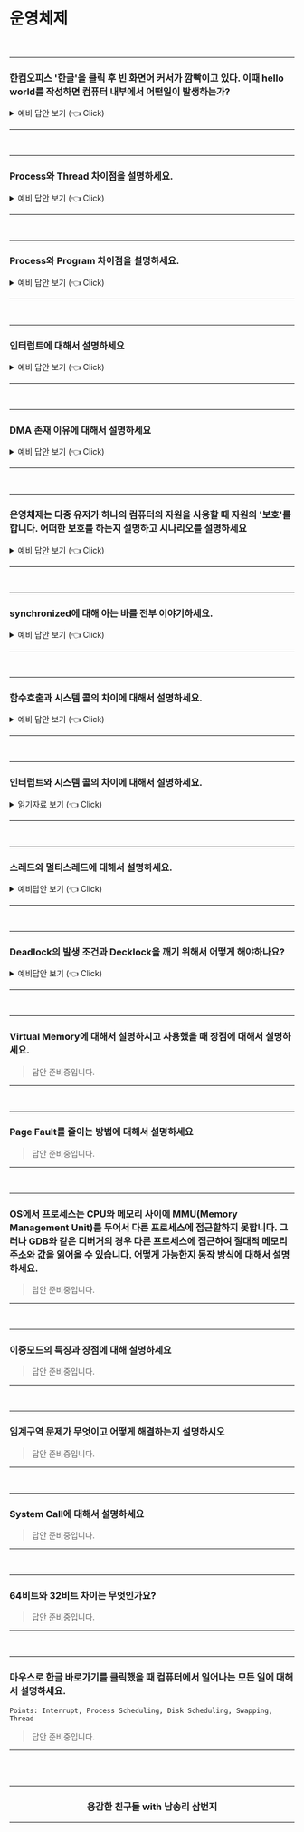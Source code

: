 # 운영체제

<br />

-----------------------

### 한컴오피스 '한글'을 클릭 후 빈 화면어 커서가 깜빡이고 있다. 이때 hello world를 작성하면 컴퓨터 내부에서 어떤일이 발생하는가?

<details>
   <summary> 예비 답안 보기 (👈 Click)</summary>
<br />

- 키보드에서 사용자 입력이 들어오면 키보드 컨트롤러가 인터럽트를 발생시켜 CPU에게 키가 입력되었다는 사실을 알려준다.
- CPU는 현재 수행중이던 작업의 상태를 저장하고 인터럽트 요청을 처리하기 위해 OS내에 정의된 키보드 인터럽트 처리 루틴을 찾아간다.
- 키보드 인터럽트 처리 루틴은 키보드로 부터 입력받은 내용을 메모리의 특정 부분에 저장해 해당 프로그램에게 키보드 입력이 들어왔음을 알리며 인터럽트 처리를 완료한다.
- 인터럽트 처리가 끝나면 인터럽트가 발생하기 직전 상태를 복구시켜 중단되었던 작업을 재개한다.

</details>

-----------------------

<br />

-----------------------

### Process와 Thread 차이점을 설명하세요.

<details>
   <summary> 예비 답안 보기 (👈 Click)</summary>
<br />

- 먼저 한가지 상황을 가정해보면 한 Server에서 같은 일을 수행하는 프로세스를 매번 fork 해서 만든다고 해보자. 이런 상황이 존재한다면 매번 동일한 코드를 복사하여 일을 수행하는 비효율적인 모습을 상상할 수 있다. fork를 하게 되면 PCB, 주소복사 등등 해줄 일이 많다. 그래서 등장한게 쓰레드인데 한 프로세스 내에서 독립적인 일을 수행해준다.
- 쓰레드는 레지스터와 스택을 제외하고는 모두 공유하여 사용하게 된다. 이렇게 될 경우 한가지 쓰레드가 I/O를 수행할 때 다른 쓰레드는 다른일을 하는 식으로 일을 좀 더 효율적으로 수행할 수 있게 된다. 그리고 요즘같이 multi-processor 환경을 갖춘 상태에서는 쓰레드로 각 CPU에 일을 할당해서 수행해 줄 수 있게 된다.

</details>

-----------------------

<br />

-----------------------

### Process와 Program 차이점을 설명하세요.

<details>
   <summary> 예비 답안 보기 (👈 Click)</summary>
<br />

- 실행 상태에 있는 것을 프로세스
- 하드디스크 안에 있는 것을 프로그램

</details>

-----------------------

<br />

-----------------------

### 인터럽트에 대해서 설명하세요

<details>
   <summary> 예비 답안 보기 (👈 Click)</summary>
<br />

Trap 은 S/W적으로 발생하는 인터럽트를 가리키는 명칭으로 알고있습니다. 예로 System Call, Segmentation fault 같은게 있습니다.
인터럽트는 컨트롤 씨를 누를때 처럼 H/W에서 발생하는 것을 명칭 하는 것으로 알고 있습니다.

인터럽트는 장치 내에서 예외상황이 발생하여 처리가 필요할 때 사용하는 것을 말합니다. interrupt vector에 그러한 인터럽트 신호가 오게 될 때 처리해야 하는 동작을 가리키는 주소를 적어놔 관리하게 됩니다. 무조건 우선적으로 처리되게 됩니다.


__하드웨어 인터럽트__
- 각종 하드웨어 장치들이 CPU에게 서비스를 받아야 하는 경우 발생.
- 인터럽트 라인을 통해 CPU에게 전달

__소프트웨어 인터럽트__
- 프로그램이 잘못된 연산을 수행할 경우 이에 대한 적절한 처리를 위해 사용되는 예외 상황 처리
- 자신이 작성하지 않은 코드를 운영체제로부터 서비스를 받기 위해 발생시키는 시스템콜(이를 트랩이라고 합니다.)

</details>

-----------------------

<br />

-----------------------

### DMA 존재 이유에 대해서 설명하세요

<details>
   <summary> 예비 답안 보기 (👈 Click)</summary>
<br />

- 모든 메모리 접근 연산이 CPU에 의해서만 이루어질 경우 주변 장치가 메모리 접근을 원할 때마다 인터럽트를 통해 CPU 업무가 방해를 받게 되어 CPU의 사용의 효율성이 떨어지는 문제가 발생한다. 
- DMA는 일종의 컨트롤러로서 CPU가 주변 장치들의 메모리 접근 요청에 의해 자주 인터럽트당하는 것을 막아주는 역할을 한다.
- DMA를 사용하면 로컬 버퍼에서 메모리로 읽어오는 작업을 CPU가 담당하는 것이 아니라, DMA가 대행하므로서 CPU는 원래 하던 작업을 멈추고 인터럽트를 처리할 필요가 없어지는 것이다. 

</details>

-----------------------

<br />

-----------------------

### 운영체제는 다중 유저가 하나의 컴퓨터의 자원을 사용할 때 자원의 '보호'를 합니다. 어떠한 보호를 하는지 설명하고 시나리오를 설명하세요

<details>
   <summary> 예비 답안 보기 (👈 Click)</summary>
<br />

크게 세 부분으로 나눌 수 있습니다.

__[1] 입출력장치 보호__
- A가 프린터에 인쇄를 요청하여 프린터가 A의 작업을 수행 중일 때 B가 프린터 요청을 하면 A의 작업 이후에 B의  작업을 수행해야합니다.
- 이와 관계된특권 명령(in, out) 명령은 에플리케이션에서 하는 것이 아닌 운영체제가 수행합니다. 

__[2] 메모리 보호__
- A가 실행한 프로세스는 B가 실행한 프로세스의 메모리를 읽거나 쓰지 못하도록 막습니다.
- CPU와 메모리 사이에 MMU(Memory Management Unit)두어서  base, limit 레지스터 값을 읽어서 해당 메모리 부분을 넘지 못하도록 합니다. 

__[3] CPU 보호__
- while ( n = 1) 과 같이 실수 혹은 고의로  하나의 프로세스가 CPU시간을 독점하는 일을 방지해야합니다.
- 일정 주기로 CPU에게 타이머가 인터럽트를 걸도록 회로를 설계합니다. 인터럽트를 걸면 CPU는 지금 하는 일을 멈추고 인터럽트 서비스 루틴으로 넘어갑니다. 이 코드에는 CPU 시간이 다른 모든 프로세스에게 골고루 가는지, 한 놈에게 집중되는지 체크합니다.

</details>

-----------------------

<br />

-----------------------

### synchronized에 대해 아는 바를 전부 이야기하세요.

<details>
   <summary> 예비 답안 보기 (👈 Click)</summary>
<br />

Topic
- 멀티스레딩 상황의 제어를 위해 synchronized를 적극 활용.
- 어떤 멀티스레드 상황이었는지, 왜 synchronized를 썼는지, synchronized가 mutex를 어떻게 보장하는지
- 내부적으로 어떻게 구현했는지, 다른 방법은 없었는지, 다른 방법과 synchronized를 비교했을 때의 장단점은 무엇인지, 
- 특정 상황을 제시한 뒤 이 경우라면 어떻게 적용시킬 수 있을 것인지

</details>

-----------------------

<br />

-----------------------

### 함수호출과 시스템 콜의 차이에 대해서 설명하세요.

<details>
   <summary> 예비 답안 보기 (👈 Click)</summary>
<br />

- 함수호출 : 자신이 작성한 함수 혹은 라이브러리에 저장된 함수를 호출하는 것
- 시스템 콜 : 운영체제에 정의된 함수를 호출하는 것

</details>

-----------------------

<br />

-----------------------

### 인터럽트와 시스템 콜의 차이에 대해서 설명하세요.

<details>
   <summary> 읽기자료 보기 (👈 Click)</summary>
<br />

- [Leetcode](https://leetcode.com/discuss/interview-question/operating-system/124838/Interrupt-Vs-System-Call)
- [Topcoder](https://accounts.topcoder.com/member?retUrl=https:%2F%2Fwww.topcoder.com%2Fsettings%2Fprofile&utm_source=community-app-main)

</details>

-----------------------

<br />

-----------------------

### 스레드와 멀티스레드에 대해서 설명하세요.

<details>
   <summary> 예비답안 보기 (👈 Click)</summary>
<br />

> 스레드와 멀티스레드 주제는 면접에서 정말 중요한 주제입니다. L사의 경우 얼마나 써봤는지 꼬리 질문으로 등장한 전력이 있습니다. 요약 글로는 충분하지 않을 것입니다. C수준이 아니더라도 Java, Python 언어 레벨에서 돌려보면서 살펴볼법한 중요한 주제입니다. 자세하게 알고싶다면 [Covenant. 파이썬 코드로 보는 멀티스레드](https://covenant.tistory.com/231)를 참고하세요!

- 스레드
   - 프로세스 내에 실행 흐름 단위입니다.
   - 쓰레드는 프로세스에 할당된 메모리, CPU 등의 자원을 사용합니다.
   - Stack만 별도의 메모리를 할당하며 Code, Data, Heap은 쓰레드간 공유합니다.
   - 한 스레드의 결과가 다른 스레드에 영향 끼칩니다. 크롬 하나의 탭에 문제가 생기면 없으면 크롬 자체를 다시 실행해야 하는 경우가 있습니다.
   - 스레드의 경우 디버깅이 어렵기에 동기화 문제는 주의해서 구현해야합니다.

- 멀티 스레드
   - 한 개의 단일 어플리케이션(응용프로그램)은 여러 스레드로 구성 후 작업 처리해야합니다.
   - 한글에서 싱글 스레드를 사용한다면 프린트를 하는 경우 문서 수정은 불가능할 것입니다.
   - 프로세스를 생성하는 것은 고비용입니다. 스레드를 사용한다면 시스템 자원 소모 감소 및 처리량 증가시킬 수 있습니다.
   - 스레드는 이미 공유하고 있기에 프로세스를 사용했다면 생길 통신 부담이 감소합니다.
   - 멀티 스레드를 사용할 경우 디버깅이 어렵습니다. 자원 공유 문제(일명 교착상태)가 생깁니다.

</details>

-----------------------

<br />

-----------------------

### Deadlock의 발생 조건과 Decklock을 깨기 위해서 어떻게 해야하나요?

<details>
   <summary> 예비답안 보기 (👈 Click)</summary>
<br />

#### 데드락이란? 
- 둘 이상의 프로세스(스레드)가 공유 자원을 획득하지 못해 더 이상 실행할 수 없고 무한정 기다려야하는 상황을 말합니다.

<br />

#### 데드락 발생 조건

다음 네가지 조건을 모두 만족해야 Deadlock이 발생합니다.

- 상호배제(Mutual exclusion)
   - (1) 여러 스레드가 동시에 사용하지 못하고 (2) 개수가 제한적이라면 상호배재 조건입니다.
   - 상호배제 상황 예시. 데이터베이스 연결, 세마포어
- 잠금 & 대기(Lock & Wait)
   - 스레드가 자원을 점유하면 작업을 마칠때까지 이미 점유한 자원을 내놓지는 것을 의미합니다.
- 선점 불가(No Preemption)
   - 스레드가 다른 스레드로부터 자원을 빼앗지 못하는 것을 의미합니다.
   - 자원을 점유한 스레드가 자원을 내놓아야지 다른 스레드가 자원을 획득할 수 있습니다.
- 순환 대기(Circular wait)
   - 각 스레드가 필요한 자원이 서로 다른 스레드에 있는 상황입니다.
   - 그래프로 그릴시 원형으로 보입니다.
   - 죽음의 포옹(deadly embrace)라고 합니다.

<br />

#### 데드락을 깨는 방법
- 상호배제 피하는 법
   - 동시에 사용해도 괜찮은 자원을 사용합니다.
   - 자원의 수를 스레드 수 이상으로 늘립니다.
   - 자원을 점유하기 전 필요한 자원이 모두 있는지 확인합니다.
- 잠금 & 대기 피하는 법
   - 대기 하지 않는 전략을 사용합니다.
   - 자원을 점유하기 전에 필요한 자원이 있는지 확인하고 자원이 부족한 경우 가지고있는 자원을 모두 내놓습니다.
   - 문제점
      - 기아(Starvation): 한 스레드가 계속해서 필요한 자원을 점유하지 못한다. 점유하고자 하는 자원이 한 번에 획득하기 어려운 경우 이 상황이 두드러집니다.
      - 라이브락(Livelcok): 여러 스레드가 동시에 접근하기에 자원을 획득했다가 내놓는 상황을 반복합니다.
- 선점 불가 피하는 법
   - 자원이 필요한 경우 다른 스레드의 자원을 가져오는 방법입니다.
   - 자원이 필요한 스레드가 자원을 소유한 스레드에게 자원을 요청합니다.
   - 자원을 소유한 스레드가 다른 자원을 기다리고 있다면 자신이 소유한 자원을 모두 풀어주고 처음부터 시작합니다.
- 순환 대기 피하는 법
   - 데드락 방지하는 흔한 전력입니다.
   - 스레드에게 순서대로 자원을 할당하는 방식입니다.
   - 혹은 자원들에 순서를 준 뒤에 각 스레드들이 자원을 요청할 때 우선도가 증가하는 순서로 요청하게 하는 것입니다. 요청 자원보다 우선도가 큰 자원을 전부 해제한 경우에만 자원 요청을 허가하는 방식입니다.
   - 문제점
      - 자원의 할당 순서와 사용 순서가 다를 수 있습니다.
      - 자원에 순서를 할당하기 어렵습니다.

<br />

</details>

-----------------------

<br />

-----------------------

### Virtual Memory에 대해서 설명하시고 사용했을 때 장점에 대해서 설명하세요.

> 답안 준비중입니다.

-----------------------

<br />

-----------------------

### Page Fault를 줄이는 방법에 대해서 설명하세요

> 답안 준비중입니다.

-----------------------

<br />

-----------------------

### OS에서 프로세스는 CPU와 메모리 사이에 MMU(Memory Management Unit)를 두어서 다른 프로세스에 접근할하지 못합니다. 그러나 GDB와 같은 디버거의 경우 다른 프로세스에 접근하여 절대적 메모리 주소와 값을 읽어올 수 있습니다. 어떻게 가능한지 동작 방식에 대해서 설명하세요.

> 답안 준비중입니다.

-----------------------

<br />

-----------------------

### 이중모드의 특징과 장점에 대해 설명하세요

> 답안 준비중입니다.

-----------------------

<br />

-----------------------

### 임계구역 문제가 무엇이고 어떻게 해결하는지 설명하시오

> 답안 준비중입니다.

-----------------------

<br />

-----------------------

### System Call에 대해서 설명하세요

> 답안 준비중입니다.

-----------------------

<br />

-----------------------

### 64비트와 32비트 차이는 무엇인가요? 

> 답안 준비중입니다.

-----------------------

<br />

-----------------------

### 마우스로 한글 바로가기를 클릭했을 때 컴퓨터에서 일어나는 모든 일에 대해서 설명하세요.

`Points: Interrupt, Process Scheduling, Disk Scheduling, Swapping, Thread`

> 답안 준비중입니다.

-----------------------



<br />
<br />
<div align=center>
  <hr />
    <h3> 용감한 친구들 with 남송리 삼번지 </h3>
  <hr />
</div>
   
